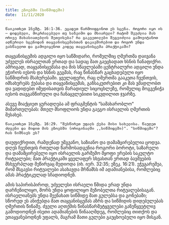 ```yaml
---
title: ეზოებში (სიწმიდეში)
date:  11/11/2020
---
```


`წაიკითხეთ 1ნეშტ. 16:1-36. ეცადეთ წარმოიდგინოთ ეს სცენა. როგორი იყო ის – დიდებული, მოკრძალებული თუ საზეიმო და მხიარული? რატომ შეუძლია მას ორივე მახასიათებლის შეთვისება? რა გაკვეთილები შეგვიძლია გამოვიტანოთ აღწერილი სცენიდან თაყვანისცემასთან დაკავშირებით და როგორ უნდა ვასწავლოთ და გამოვიყენოთ კიდეც თაყვანისცემა პრაქტიკაში?`

თაყვანისცემის ადგილი იყო საწმიდარი, რომელშიც ღმერთმა დაივანა უძველეს ისრაელთან ერთად და სადაც მათ გაეცხადათ ხსნის ჩანაფიქრი. ამრიგად, თაყვანისცემასა და მის სწავლებაში ცენტრალური ადგილი უნდა ეჭიროს იესოს და ხსნის გეგმას, რაც წინასწარ გაცხადებული იყო საწმიდრის მსახურებაში. ყველაფერი, რაც ღმერთმა გააკეთა ჩვენთვის, იმსახურებს ქებასა და თაყვანისცემას, განსაკუთრებით კი მას ვმადლობთ და ვადიდებთ იმედისათვის მარადიულ სიცოცხლეზე, რომელიც მოგვენიჭა იესოს თავგანწირული და ჩანაცვლებითი სიკვდილით ჯვარზე.

ასევე მიაქციეთ ყურადღება ამ ფრაგმენტის "სამახარობლო" მიმართულებას: მთელ მსოფლიოს უნდა გაეგო ისრაელის ღმერთის შესახებ.

`წაიკითხეთ 1ნეშტ. 16:29. "შესწირეთ უფალს ქება მისი სახელისა. წაუღეთ ძღვენი და მიდით მის ეზოებში (ორიგინალში ,,სიწმიდეში)". "სიწმიდეში"? რას ნიშნავს ეს?`

დაუფიქრდით, რამდენად უმგვანო, საზიანო და დამამცირებელია ცოდვა. დღეს ჩვენთვის რთულად წარმოსადგენია როგორი ბოროტი, საზარელი და დამამცირებელი იყო ისრაელის გარშემო მყოფი ერების საკულტო რიტუალები; მათ პრაქტიკაში ყველაფერ სხვასთან ერთად ბავშვების მსხვერპლად შეწირვაც შედიოდა (იხ. იერ. 32:35; ეზეკ. 16:21). ეჭვგარეშეა, რომ მსგავსი რიტუალები ასახავდა მრწამსს იმ ადამიანებისა,  რომლებიც ამას პრაქტიკულად სჩადიოდნენ.

ამის საპირისპიროდ, უძველესი ისრაელი წმიდა ერად უნდა დარჩენილიყო, შორს უნდა ყოფილიყო მეზობელთა რიტუალებისაგან. ისრაელიანებს უნდა შეენახათ სიწმიდე მათ გულებსა და გონებაში; სწორედ ეს ანიჭებდა მათ თაყვანისცემას აზრს და სიწმიდის დიდებულებას ღმერთის წინაშე. ძველი აღთქმის წინასწარმეტყველები განუწყვეტლივ გამოდიოდნენ ისეთი ადამიანების წინააღმდეგ, რომლებიც თითქოს და ეთაყვანებოდნენ უფალს, მაგრამ მათი გულები გაუცხოებული იყო მისგან. 